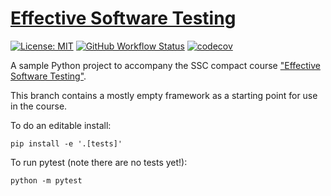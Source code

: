 # [Effective Software Testing](https://ssciwr.github.io/effective-software-testing)

[![License: MIT](https://img.shields.io/badge/License-MIT-yellow.svg)](https://opensource.org/licenses/MIT)
[![GitHub Workflow Status](https://img.shields.io/github/actions/workflow/status/ssciwr/effective-software-testing/ci.yml?branch=main)](https://github.com/ssciwr/effective-software-testing/actions/workflows/ci.yml)
[![codecov](https://codecov.io/gh/ssciwr/effective-software-testing/branch/main/graph/badge.svg)](https://codecov.io/gh/ssciwr/effective-software-testing)

A sample Python project to accompany the SSC compact course ["Effective Software Testing"](https://ssciwr.github.io/effective-software-testing).

This branch contains a mostly empty framework as a starting point for use in the course.

To do an editable install:

```
pip install -e '.[tests]'
```

To run pytest (note there are no tests yet!):

```
python -m pytest
```

